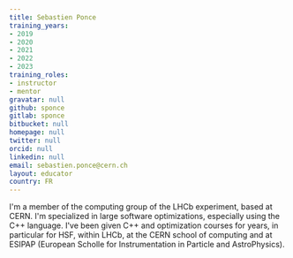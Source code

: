 ```yaml
---
title: Sebastien Ponce
training_years:
- 2019
- 2020
- 2021
- 2022
- 2023
training_roles:
- instructor
- mentor
gravatar: null
github: sponce
gitlab: sponce
bitbucket: null
homepage: null
twitter: null
orcid: null
linkedin: null
email: sebastien.ponce@cern.ch
layout: educator
country: FR
---
```


<!-- Optional: Write something about yourself below the '- - >'.
You can use Markdown syntax to style this page.
-->

I'm a member of the computing group of the LHCb experiment, based at CERN.
I'm specialized in large software optimizations, especially using the C++ language.
I've been given C++ and optimization courses for years, in particular for HSF, within LHCb, at the CERN school of computing and at ESIPAP (European Scholle for Instrumentation in Particle and AstroPhysics).
